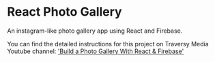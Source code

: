 # React Photo Gallery

An instagram-like photo gallery app using React and Firebase.

You can find the detailed instructions for this project on Traversy Media Youtube channel: ['Build a Photo Gallery With React & Firebase'](https://www.youtube.com/watch?v=vUe91uOx7R0)

